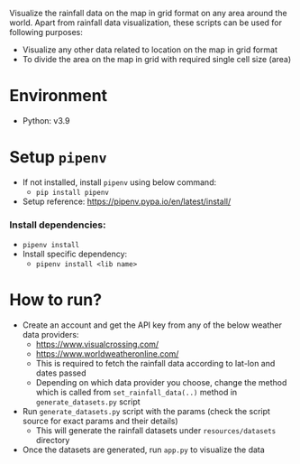 Visualize the rainfall data on the map in grid format on any area around the world. Apart from rainfall data visualization, these scripts can be used for following purposes:
- Visualize any other data related to location on the map in grid format
- To divide the area on the map in grid with required single cell size (area)

# Environment
- Python: v3.9

# Setup `pipenv`
- If not installed, install `pipenv` using below command:
    - `pip install pipenv`
- Setup reference: https://pipenv.pypa.io/en/latest/install/

### Install dependencies:
- `pipenv install`
- Install specific dependency:
    - `pipenv install <lib name>`

# How to run?
- Create an account and get the API key from any of the below weather data providers:
    - https://www.visualcrossing.com/
    - https://www.worldweatheronline.com/
    - This is required to fetch the rainfall data according to lat-lon and dates passed
    - Depending on which data provider you choose, change the method which is called from `set_rainfall_data(..)` method in `generate_datasets.py` script
- Run `generate_datasets.py` script with the params (check the script source for exact params and their details)
    - This will generate the rainfall datasets under `resources/datasets` directory
- Once the datasets are generated, run `app.py` to visualize the data
